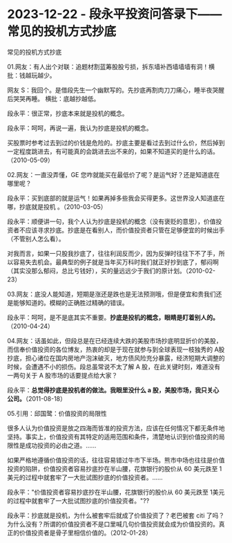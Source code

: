 # 2023-12-22 - 段永平投资问答录下——常见的投机方式抄底

常见的投机方式抄底

01.网友：有人出个对联：追题材割蓝筹股股亏损，拆东墙补西墙墙墙有洞！横批：钱越玩越少。

网友 S：我回个。是借段先生一个幽默写的。先抄底再割肉刀刀痛心，睡半夜哭醒后哭哭再睡。 横批：底越抄越低。

段永平：很正常，抄底本来就是投机的概念。

段永平：呵呵，再说一遍，我认为抄底是投机的概念。

买股票时参考过去到过的价钱是危险的。抄底主要是看过去到过什么价，然后掉到一定程度跳进去，有可能真的会跳进去出不来的，如果不知道买的是什么的话。（2010-05-09）

02.网友：一直没弄懂，GE 您咋就能买在最低价了呢？是运气好？还是知道底在哪里呢？

段永平：买到底部的就是运气！如果再掉多些我会买得更多。这世界没人知道底在哪，抄底就是投机 。（2010-03-05）

段永平：顺便讲一句，我个人认为抄底是投机的概念（没有褒贬的意思），价值投资者不应该寻求抄底。抄底是在看别人，而价值投资者只管在足够便宜的时候出手（不管别人怎么看）。

对我而言，如果一只股我抄底了，往往利润反而少，因为反弹时往往下不了手，所以容易失去机会。最典型的例子就是当年买万科时我们就正好抄到底了，郁闷啊（其实没那么郁闷，总比亏钱好），买的量远远少于我们的原计划。（2010-02-23）

03.网友：底没人能知道，短期是涨还是跌也是无法预测哦，但是便宜和贵我们还是能够知道的。模糊的正确胜过精确的错误。

段永平：呵呵，是不是底其实不重要。**抄底是投机的概念，眼睛是盯着别人的。**（2010-04-24）

04.网友：话虽如此，但段总是在已经连续大跌的美股市场抄底明显折价的美股，而信奉价值投资的各位博友，热衷的却是于现在就参与到全球表现一枝独秀的 A股抄底，担心诸位在国内房地产泡沫破灭，地方债风险充分暴露，经济短期大调整的时候，会遭遇不小的损伤。段总虽常说不太了解 A 股，在此关键时刻，难道没有一两句关于 A 股市场的话要提点给大家？

段永平：**总觉得抄底是投机者的做法。我眼里没什么 a 股，美股市场，我只关心公司。**（2011-08-18）

05.引用：邱国鹭：价值投资的局限性

很多人认为价值投资是放之四海而皆准的投资方法，应该在任何情况下都无条件地坚持。事实上，价值投资有其特定的适用范围和条件，清楚地认识到价值投资的局限性是成功投资的必由之道。……

如果严格地遵循价值投资的话，往往容易错过牛市下半场。熊市中场也往往是价值投资的陷阱，价值投资者容易抄底抄在半山腰，花旗银行的股价从 60 美元跌至 1 美元的过程中就套牢了一大批试图抄底的价值投资者。……

段永平："价值投资者容易抄底抄在半山腰，花旗银行的股价从 60 美元跌至 1美元的过程中就套牢了一大批试图抄底的价值投资者。"??

段永平：抄底就是投机，为什么被套牢后就成了价值投资了？老巴被套 citi 了吗？为什么没有？所谓的价值投资者不是口里喊几句价值投资就会成为价值投资的。真正的价值投资者是骨子里相信价值的。（2012-01-28）